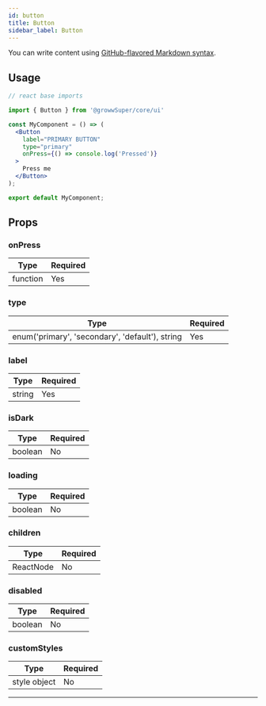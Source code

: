 ```yaml
---
id: button
title: Button
sidebar_label: Button
---
```


You can write content using [GitHub-flavored Markdown syntax](https://github.github.com/gfm/).

## Usage

```jsx
// react base imports

import { Button } from '@growwSuper/core/ui'

const MyComponent = () => (
  <Button
    label="PRIMARY BUTTON"
    type="primary"
    onPress={() => console.log('Pressed')}
  >
    Press me
  </Button>
);

export default MyComponent;

```

## Props

### onPress
| Type | Required |
|---|---|
| function | Yes |

### type
| Type | Required |
|---|---|
| enum('primary', 'secondary', 'default'), string | Yes |
### label
| Type | Required |
|---|---|
| string | Yes |
### isDark
| Type | Required |
|---|---|
| boolean | No |
### loading
| Type | Required |
|---|---|
| boolean | No |
### children
| Type | Required |
|---|---|
| ReactNode | No |
### disabled
| Type | Required |
|---|---|
| boolean | No |
### customStyles
| Type | Required |
|---|---|
| style object | No |

---

<!-- ## Links

[I'm an inline-style link](https://www.google.com)

[I'm an inline-style link with title](https://www.google.com "Google's Homepage")

[I'm a reference-style link][arbitrary case-insensitive reference text]

[I'm a relative reference to a repository file](../blob/master/LICENSE)

[You can use numbers for reference-style link definitions][1]

Or leave it empty and use the [link text itself].

URLs and URLs in angle brackets will automatically get turned into links. http://www.example.com or <http://www.example.com> and sometimes example.com (but not on Github, for example).

Some text to show that the reference links can follow later.

[arbitrary case-insensitive reference text]: https://www.mozilla.org
[1]: http://slashdot.org
[link text itself]: http://www.reddit.com

---

## Images

Here's our logo (hover to see the title text):

Inline-style: ![alt text](https://github.com/adam-p/markdown-here/raw/master/src/common/images/icon48.png 'Logo Title Text 1')

Reference-style: ![alt text][logo]

[logo]: https://github.com/adam-p/markdown-here/raw/master/src/common/images/icon48.png 'Logo Title Text 2' -->
